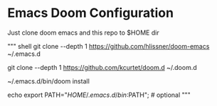 # Emacs Doom Configuration

Just clone doom emacs and this repo to $HOME dir

""" shell
git clone --depth 1 https://github.com/hlissner/doom-emacs ~/.emacs.d

git clone --depth 1 https://github.com/kcurtet/doom.d ~/.doom.d

~/.emacs.d/bin/doom install

echo export PATH="$HOME/.emacs.d/bin:$PATH"; # optional
"""
